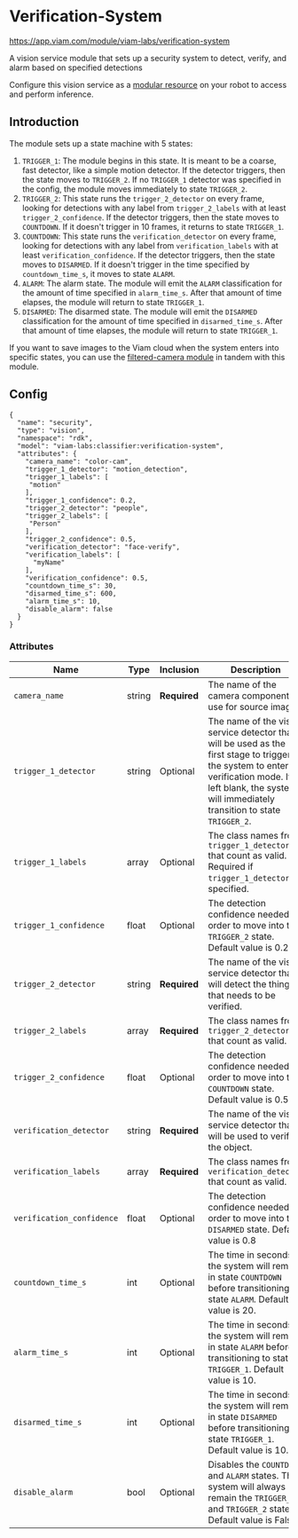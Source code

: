 # Verification-System

https://app.viam.com/module/viam-labs/verification-system

A vision service module that sets up a security system to detect, verify, and alarm based on specified detections

Configure this vision service as a [modular resource](https://docs.viam.com/modular-resources/) on your robot to access and perform inference.

## Introduction 

The module sets up a state machine with 5 states:
1. `TRIGGER_1`: The module begins in this state. It is meant to be a coarse, fast detector, like a simple motion detector. If the detector triggers, then the state moves to `TRIGGER_2`. If no `TRIGGER_1` detector was specified in the config, the module moves immediately to state `TRIGGER_2`.
2. `TRIGGER_2`: This state runs the `trigger_2_detector` on every frame, looking for detections with any label from `trigger_2_labels` with at least `trigger_2_confidence`. If the detector triggers, then the state moves to `COUNTDOWN`. If it doesn't trigger in 10 frames, it returns to state `TRIGGER_1`.
3. `COUNTDOWN`: This state runs the `verification_detector` on every frame, looking for detections with any label from `verification_labels` with at least `verification_confidence`. If the detector triggers, then the state moves to `DISARMED`. If it doesn't trigger in the time specified by `countdown_time_s`, it moves to state `ALARM`.
4. `ALARM`: The alarm state. The module will emit the `ALARM` classification for the amount of time specified in `alarm_time_s`. After that amount of time elapses, the module will return to state `TRIGGER_1`.
5. `DISARMED`: The disarmed state. The module will emit the `DISARMED` classification for the amount of time specified in `disarmed_time_s`. After that amount of time elapses, the module will return to state `TRIGGER_1`.

If you want to save images to the Viam cloud when the system enters into specific states, you can use the [filtered-camera module](https://app.viam.com/module/erh/filtered-camera) in tandem with this module.

## Config

```
{
  "name": "security",
  "type": "vision",
  "namespace": "rdk",
  "model": "viam-labs:classifier:verification-system",
  "attributes": {
    "camera_name": "color-cam",
    "trigger_1_detector": "motion_detection",
    "trigger_1_labels": [
     "motion"
    ],
    "trigger_1_confidence": 0.2,
    "trigger_2_detector": "people",
    "trigger_2_labels": [
     "Person"
    ],
    "trigger_2_confidence": 0.5,
    "verification_detector": "face-verify",
    "verification_labels": [
      "myName"
    ],
    "verification_confidence": 0.5,
    "countdown_time_s": 30,
    "disarmed_time_s": 600,
    "alarm_time_s": 10,
    "disable_alarm": false
  }
}

```
### Attributes


| Name | Type | Inclusion | Description |
| ---- | ---- | --------- | ----------- |
| `camera_name` | string | **Required** | The name of the camera component to use for source images. |
| `trigger_1_detector` | string | Optional | The name of the vision service detector that will be used as the first stage to trigger the system to enter verification mode. If left blank, the system will immediately transition to state `TRIGGER_2`. |
| `trigger_1_labels` | array | Optional | The class names from `trigger_1_detector` that count as valid. Required if `trigger_1_detector` is specified. |
| `trigger_1_confidence` | float | Optional | The detection confidence needed in order to move into the `TRIGGER_2` state. Default value is 0.2. |
| `trigger_2_detector` | string | **Required** | The name of the vision service detector that will detect the thing that needs to be verified. |
| `trigger_2_labels` | array | **Required** | The class names from `trigger_2_detector` that count as valid. |
| `trigger_2_confidence` | float | Optional | The detection confidence needed in order to move into the `COUNTDOWN` state. Default value is 0.5. |
| `verification_detector` | string | **Required** | The name of the vision service detector that will be used to verify the object. |
| `verification_labels` | array | **Required** | The class names from `verification_detector` that count as valid. |
| `verification_confidence` | float | Optional | The detection confidence needed in order to move into the `DISARMED` state. Default value is 0.8 |
| `countdown_time_s` | int | Optional | The time in seconds the system will remain in state `COUNTDOWN` before transitioning to state `ALARM`. Default value is 20. |
| `alarm_time_s` | int | Optional | The time in seconds the system will remain in  state `ALARM` before transitioning to state `TRIGGER_1`. Default value is 10. |
| `disarmed_time_s` | int | Optional | The time in seconds the system will remain in  state `DISARMED` before transitioning to state `TRIGGER_1`. Default value is 10. |
| `disable_alarm` | bool | Optional | Disables the `COUNTDOWN` and `ALARM` states. The system will always remain the `TRIGGER_1` and `TRIGGER_2` states. Default value is False. |

